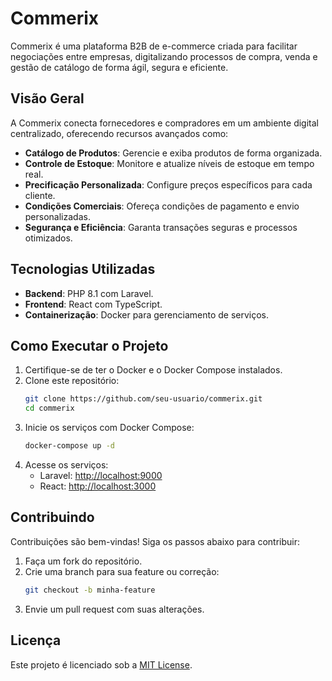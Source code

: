 # Commerix

Commerix é uma plataforma B2B de e-commerce criada para facilitar negociações entre empresas, digitalizando processos de compra, venda e gestão de catálogo de forma ágil, segura e eficiente.

## Visão Geral

A Commerix conecta fornecedores e compradores em um ambiente digital centralizado, oferecendo recursos avançados como:
- **Catálogo de Produtos**: Gerencie e exiba produtos de forma organizada.
- **Controle de Estoque**: Monitore e atualize níveis de estoque em tempo real.
- **Precificação Personalizada**: Configure preços específicos para cada cliente.
- **Condições Comerciais**: Ofereça condições de pagamento e envio personalizadas.
- **Segurança e Eficiência**: Garanta transações seguras e processos otimizados.

## Tecnologias Utilizadas

- **Backend**: PHP 8.1 com Laravel.
- **Frontend**: React com TypeScript.
- **Containerização**: Docker para gerenciamento de serviços.

## Como Executar o Projeto

1. Certifique-se de ter o Docker e o Docker Compose instalados.
2. Clone este repositório:
   ```bash
   git clone https://github.com/seu-usuario/commerix.git
   cd commerix
   ```
3. Inicie os serviços com Docker Compose:
   ```bash
   docker-compose up -d
   ```
4. Acesse os serviços:
   - Laravel: [http://localhost:9000](http://localhost:9000)
   - React: [http://localhost:3000](http://localhost:3000)

## Contribuindo

Contribuições são bem-vindas! Siga os passos abaixo para contribuir:
1. Faça um fork do repositório.
2. Crie uma branch para sua feature ou correção:
   ```bash
   git checkout -b minha-feature
   ```
3. Envie um pull request com suas alterações.

## Licença

Este projeto é licenciado sob a [MIT License](LICENSE).
